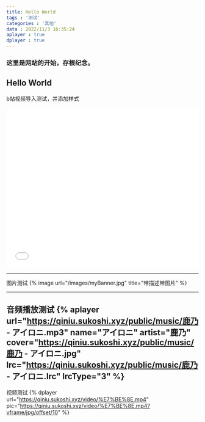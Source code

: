 ```yaml
---
title: Hello World
tags : '测试'
categories : '其他'
data : 2022/11/3 16:35:24
aplayer : true
dplayer : true
---
```


### 这里是网站的开始，存根纪念。

Hello World
---
b站视频导入测试，并添加样式
<iframe  src="//player.bilibili.com/player.html?aid=53376920&bvid=BV174411L7ht&cid=93382155&page=1" scrolling="no" border="0" frameborder="no" framespacing="0" allowfullscreen="true" style = "width: 100%;
    height: 30em;"> </iframe>

---

图片测试
{%  image
    url="/images/myBanner.jpg"
    title="带描述带图片"
%}

---

音频播放测试
{%  aplayer
    url="https://qiniu.sukoshi.xyz/public/music/鹿乃 - アイロニ.mp3"
    name="アイロニ"
    artist="鹿乃"
    cover="https://qiniu.sukoshi.xyz/public/music/鹿乃 - アイロニ.jpg"
    lrc="https://qiniu.sukoshi.xyz/public/music/鹿乃 - アイロニ.lrc"
    lrcType="3"
%}
---
视频测试
{%  dplayer
    url="https://qiniu.sukoshi.xyz/video/%E7%BE%8E.mp4"
    pic="https://qiniu.sukoshi.xyz/video/%E7%BE%8E.mp4?vframe/jpg/offset/10"
%}